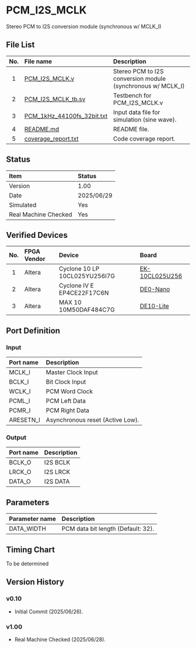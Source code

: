 # PCM_I2S_MCLK
Stereo PCM to I2S conversion module (synchronous w/ MCLK_I)

## File List
| No. |File name|Description|
|:---:|:-------------------------|:----------|
|  1  |[PCM_I2S_MCLK.v](./PCM_I2S_MCLK.v)|Stereo PCM to I2S conversion module (synchronous w/ MCLK_I)|
|  2  |[PCM_I2S_MCLK_tb.sv](./PCM_I2S_MCLK_tb.sv)|Testbench for PCM_I2S_MCLK.v|
|  3  |[PCM_1kHz_44100fs_32bit.txt](./PCM_1kHz_44100fs_32bit.txt)|Input data file for simulation (sine wave).|
|  4  |[README.md](./README.md)|README file.|
|  5  |[coverage_report.txt](./coverage_report.txt)|Code coverage report.|

## Status
|Item|Status|
|:------|:---------|
|Version|1.00|
|Date   |2025/06/29|
|Simulated|Yes|
|Real Machine Checked|Yes|

## Verified Devices
|No.|FPGA Vendor|Device|Board|
|:-:|:----------|:-----|:----|
|1|Altera|Cyclone 10 LP 10CL025YU256I7G|[EK-10CL025U256](https://www.intel.com/content/www/us/en/products/details/fpga/development-kits/cyclone/10-lp-evaluation-kit.html)|
|2|Altera|Cyclone IV E EP4CE22F17C6N|[DE0-Nano](https://www.terasic.com.tw/cgi-bin/page/archive.pl?No=593)|
|3|Altera|MAX 10 10M50DAF484C7G|[DE10-Lite](https://www.terasic.com.tw/cgi-bin/page/archive.pl?Language=English&CategoryNo=234&No=1021)|

## Port Definition
### Input
|Port name|Description|
|:--------|:----------|
|MCLK_I|Master Clock Input|
|BCLK_I|Bit Clock Input|
|WCLK_I|PCM Word Clock|
|PCML_I|PCM Left Data|
|PCMR_I|PCM Right Data|
|ARESETN_I|Asynchronous reset (Active Low).|

### Output
|Port name|Description|
|:--------|:----------|
|BCLK_O|I2S BCLK|
|LRCK_O|I2S LRCK|
|DATA_O|I2S DATA|

## Parameters
|Parameter name|Description|
|:-------------|:----------|
|DATA_WIDTH|PCM data bit length (Default: 32).|

## Timing Chart
To be determined

## Version History
### v0.10
- Initial Commit (2025/06/26).
### v1.00
- Real Machine Checked (2025/06/28).
